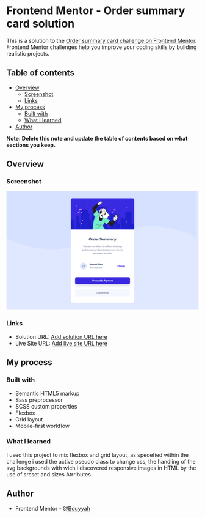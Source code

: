 # Frontend Mentor - Order summary card solution

This is a solution to the [Order summary card challenge on Frontend Mentor](https://www.frontendmentor.io/challenges/order-summary-component-QlPmajDUj). Frontend Mentor challenges help you improve your coding skills by building realistic projects. 

## Table of contents

- [Overview](#overview)
  - [Screenshot](#screenshot)
  - [Links](#links)
- [My process](#my-process)
  - [Built with](#built-with)
  - [What I learned](#what-i-learned)
- [Author](#author)


**Note: Delete this note and update the table of contents based on what sections you keep.**

## Overview

### Screenshot

![](./screenshot.png)


### Links

- Solution URL: [Add solution URL here](https://github.com/Bouyyah/Order-summary-component)
- Live Site URL: [Add live site URL here](https://bouyyah.github.io/Order-summary-component/)

## My process

### Built with

- Semantic HTML5 markup
- Sass preprocessor
- SCSS custom properties
- Flexbox
- Grid layout
- Mobile-first workflow


### What I learned

I used this project to mix flexbox and grid layout, as specefied within the challenge i used the active pseudo class to change css, the handling of the svg backgrounds with wich i discovered responsive images in HTML by the use of srcset and sizes Atrributes.



## Author

- Frontend Mentor - [@Bouyyah](https://www.frontendmentor.io/profile/Bouyyah)



